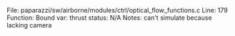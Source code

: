 File: paparazzi/sw/airborne/modules/ctrl/optical_flow_functions.c
Line: 179
Function: Bound
var: thrust
status: N/A
Notes: can't simulate because lacking camera

